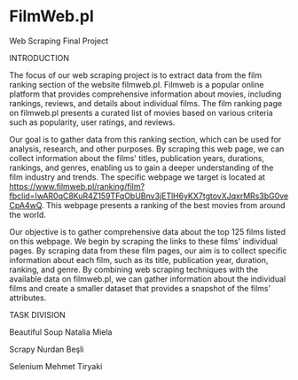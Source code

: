 # FilmWeb.pl
Web Scraping Final Project

INTRODUCTION 

The focus of our web scraping project is to extract data from the film ranking section of the website filmweb.pl. Filmweb is a popular online platform that provides comprehensive information about movies, including rankings, reviews, and details about individual films. The film ranking page on filmweb.pl presents a curated list of movies based on various criteria such as popularity, user ratings, and reviews.  

Our goal is to gather data from this ranking section, which can be used for analysis, research, and other purposes. By scraping this web page, we can collect information about the films' titles, publication years, durations, rankings, and genres, enabling us to gain a deeper understanding of the film industry and trends. The specific webpage we target is located at https://www.filmweb.pl/ranking/film?fbclid=IwAR0qC8KuR4Z159TFqObUBnv3jETlH6yKX7tgtovXJqxrMRs3bG0veCpA4wQ. This webpage presents a ranking of the best movies from around the world. 

Our objective is to gather comprehensive data about the top 125 films listed on this webpage. We begin by scraping the links to these films' individual pages. By scraping data from these film pages, our aim is to collect specific information about each film, such as its title, publication year, duration, ranking, and genre. By combining web scraping techniques with the available data on filmweb.pl, we can gather information about the individual films and create a smaller dataset that provides a snapshot of the films' attributes. 

TASK DIVISION 

Beautiful Soup 
Natalia Miela 

Scrapy 
Nurdan Beşli 

Selenium 
Mehmet Tiryaki 
